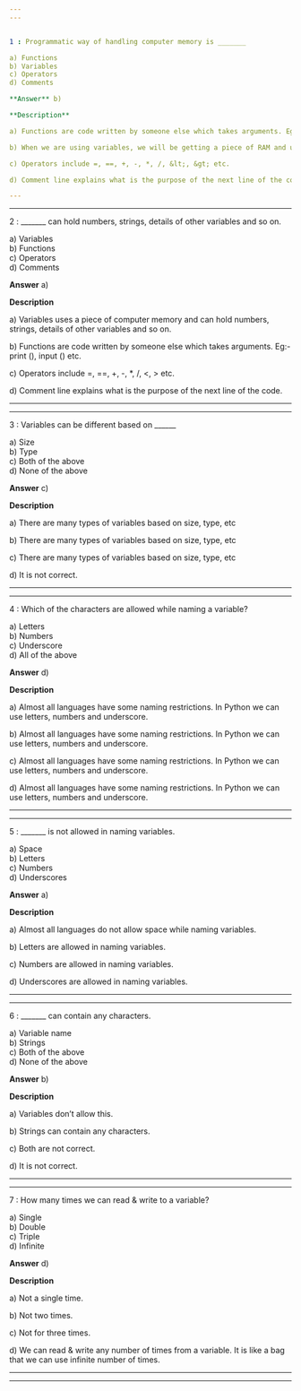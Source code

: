 ```yaml
---
---


1 : Programmatic way of handling computer memory is _______  

a) Functions  
b) Variables  
c) Operators  
d) Comments  

**Answer** b) 

**Description**

a) Functions are code written by someone else which takes arguments. Eg:- print (), input () etc.  

b) When we are using variables, we will be getting a piece of RAM and using that piece of memory to store data.         

c) Operators include =, ==, +, -, *, /, &lt;, &gt; etc.

d) Comment line explains what is the purpose of the next line of the code.  

---
```

---


2 : _______ can hold numbers, strings, details of other variables and so on.  

a) Variables  
b) Functions  
c) Operators  
d) Comments  

**Answer** a) 

**Description**

a) Variables uses a piece of computer memory and can hold numbers, strings, details of other variables and so on.  

b) Functions are code written by someone else which takes arguments. Eg:- print (), input () etc.  

c) Operators include =, ==, +, -, *, /, &lt;, &gt; etc.

d) Comment line explains what is the purpose of the next line of the code.

---
---


3 : Variables can be different based on ______  

a) Size  
b) Type  
c) Both of the above  
d) None of the above

**Answer** c) 

**Description**

a) There are many types of variables based on size, type, etc

b) There are many types of variables based on size, type, etc

c) There are many types of variables based on size, type, etc

d) It is not correct.  

---
---


4 : Which of the characters are allowed while naming a variable?  

a) Letters  
b) Numbers  
c) Underscore  
d) All of the above  

**Answer** d) 

**Description**

a) Almost all languages have some naming restrictions. In Python we can use letters, numbers and underscore.

b) Almost all languages have some naming restrictions. In Python we can use letters, numbers and underscore.

c) Almost all languages have some naming restrictions. In Python we can use letters, numbers and underscore.

d) Almost all languages have some naming restrictions. In Python we can use letters, numbers and underscore.

---
---


5 : _______ is not allowed in naming variables.

a) Space  
b) Letters  
c) Numbers  
d) Underscores  

**Answer** a) 

**Description**

a) Almost all languages do not allow space while naming variables.  

b) Letters are allowed in naming variables.

c) Numbers are allowed in naming variables. 

d) Underscores are allowed in naming variables.

---
---


6 : _______ can contain any characters.  

a) Variable name  
b) Strings  
c) Both of the above  
d) None of the above  

**Answer** b) 

**Description**

a) Variables don’t allow this.

b) Strings can contain any characters.

c) Both are not correct.

d) It is not correct.

---
---


7 : How many times we can read & write to a variable?  

a) Single  
b) Double  
c) Triple  
d) Infinite  

**Answer** d) 

**Description**

a) Not a single time.

b) Not two times.  

c) Not for three times.

d) We can read & write any number of times from a variable. It is like a bag that we can use infinite number of times.

---
---






